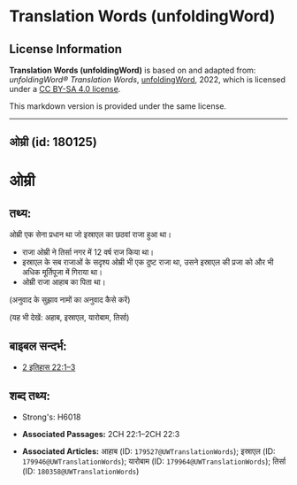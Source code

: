 # Translation Words (unfoldingWord)

## License Information

**Translation Words (unfoldingWord)** is based on and adapted from: _unfoldingWord® Translation Words_, [unfoldingWord](https://unfoldingword.org/utw), 2022, which is licensed under a [CC BY-SA 4.0 license](https://creativecommons.org/licenses/by-sa/4.0/legalcode.en).

This markdown version is provided under the same license.



--------------------------------

## ओम्री (id: 180125)

ओम्री
=====

तथ्य:
-----

ओम्री एक सेना प्रधान था जो इस्राएल का छठवां राजा हुआ था।

* राजा ओम्री ने तिर्सा नगर में 12 वर्ष राज किया था।
* इस्राएल के सब राजाओं के सदृश्य ओम्री भी एक दुष्ट राजा था, उसने इस्राएल की प्रजा को और भी अधिक मूर्तिपूजा में गिराया था।
* ओम्री राजा आहाब का पिता था।

(अनुवाद के सुझाव नामों का अनुवाद कैसे करें)

(यह भी देखें: अहाब, इस्राएल, यारोबाम, तिर्सा)

बाइबल सन्दर्भ:
--------------

* [2 इतिहास 22:1–3](https://ref.ly/2Chr0:0)

शब्द तथ्य:
----------

* Strong's: H6018

* **Associated Passages:** 2CH 22:1–2CH 22:3
* **Associated Articles:** आहाब (ID: `179527@UWTranslationWords`); इस्राएल (ID: `179946@UWTranslationWords`); यारोबाम (ID: `179964@UWTranslationWords`); तिर्सा (ID: `180358@UWTranslationWords`)

